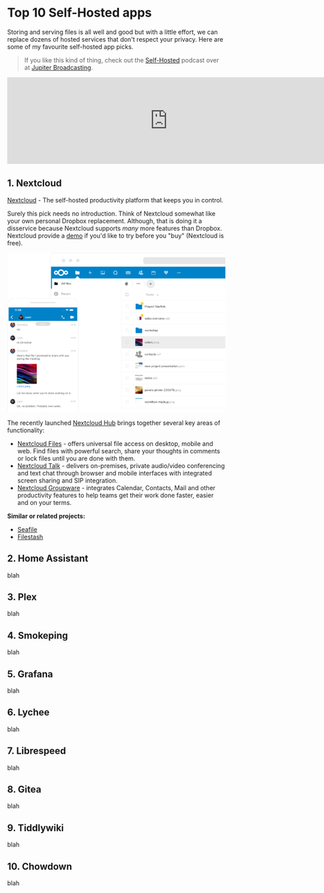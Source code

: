 # Top 10 Self-Hosted apps

Storing and serving files is all well and good but with a little effort, we can replace dozens of hosted services that don't respect your privacy. Here are some of my favourite self-hosted app picks.

> If you like this kind of thing, check out the [Self-Hosted](https://selfhosted.show) podcast over at [Jupiter Broadcasting](https://jupiterbroadcasting.com).

<div class="d-flex justify-content-center">
<iframe src="https://fireside.fm/player/v2/dUlrHQih+c60wLQ-X?theme=dark" width="740" height="200" frameborder="0" scrolling="no"></iframe>
</div>

## 1. Nextcloud

[Nextcloud](https://nextcloud.com/) - The self-hosted productivity platform that keeps you in control.

Surely this pick needs no introduction. Think of Nextcloud somewhat like your own personal Dropbox replacement. Although, that is doing it a disservice because Nextcloud supports *many* more features than Dropbox. Nextcloud provide a [demo](https://nextcloud.com/try) if you'd like to try before you "buy" (Nextcloud is free).

![nextcloud-banner](../images/nextcloud-banner.png)

The recently launched [Nextcloud Hub](https://nextcloud.com/hub) brings together several key areas of functionality:

* [Nextcloud Files](https://nextcloud.com/files) - offers universal file access on desktop, mobile and web. Find files with powerful search, share your thoughts in comments or lock files until you are done with them. 
* [Nextcloud Talk](https://nextcloud.com/talk) - delivers on-premises, private audio/video conferencing and text chat through browser and mobile interfaces with integrated screen sharing and SIP integration.
* [Nextcloud Groupware](https://nextcloud.com/groupware) - integrates Calendar, Contacts, Mail and other productivity features to help teams get their work done faster, easier and on your terms.

**Similar or related projects:**

* [Seafile](https://www.seafile.com/en/home/)
* [Filestash](https://github.com/mickael-kerjean/filestash)

## 2. Home Assistant

blah

## 3. Plex

blah

## 4. Smokeping

blah

## 5. Grafana

blah

## 6. Lychee

blah

## 7. Librespeed

blah

## 8. Gitea

blah

## 9. Tiddlywiki

blah

## 10. Chowdown

blah